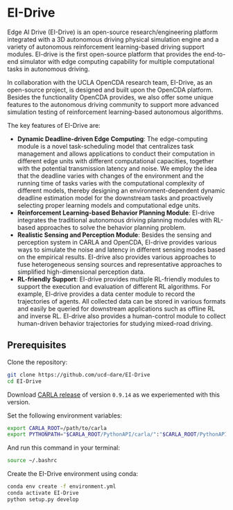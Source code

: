 # EI-Drive

Edge AI Drive (EI-Drive) is an open-source research/engineering platform integrated with a 3D autonomous driving physical simulation engine and a variety of autonomous reinforcement learning-based driving support modules. EI-drive is the first open-source platform that provides the end-to-end simulator with edge computing capability for multiple computational tasks in autonomous driving.

In collaboration with the UCLA OpenCDA research team, EI-Drive, as an open-source project, is designed and built upon the OpenCDA platform. Besides the functionality OpenCDA provides, we also offer some unique features to the autonomous driving community to support more advanced simulation testing of reinforcement learning-based autonomous algorithms.

The key features of EI-Drive are:
* <strong>Dynamic Deadline-driven Edge Computing</strong>: The edge-computing module is a novel task-scheduling model that centralizes task management and allows applications to conduct their computation in different edge units with different computational capacities, together with the potential transmission latency and noise. We employ the idea that the deadline varies with changes of the environment and the running time of tasks varies with the computational complexity of different models, thereby designing an environment-dependent dynamic deadline estimation model for the downstream tasks and proactively selecting proper learning models and computational edge units.
* <strong>Reinforcement Learning-based Behavior Planning Module</strong>: EI-drive integrates the traditional autonomous driving planning modules with RL-based approaches to solve the behavior planning problem.
* <strong>Realistic Sensing and Perception Module</strong>: Besides the sensing and perception system in CARLA and OpenCDA, EI-drive provides various ways to simulate the noise and latency in different sensing modes based on the empirical results. EI-drive also provides various approaches to fuse heterogeneous sensing sources and representative approaches to simplified high-dimensional perception data.
* <strong>RL-friendly Support</strong>: EI-drive provides multiple RL-friendly modules to support the execution and evaluation of different RL algorithms. For example, EI-drive provides a data center module to record the trajectories of agents. All collected data can be stored in various formats and easily be queried for downstream applications such as offline RL and inverse RL. EI-drive also provides a human-control module to collect human-driven behavior trajectories for studying mixed-road driving.

## Prerequisites

Clone the repository:

```bash
git clone https://github.com/ucd-dare/EI-Drive
cd EI-Drive
```

Download [CARLA release](https://github.com/carla-simulator/carla/releases) of version ``0.9.14`` as we experiemented with this version.

Set the following environment variables:
```bash
export CARLA_ROOT=/path/to/carla 
export PYTHONPATH="$CARLA_ROOT/PythonAPI/carla/":"$CARLA_ROOT/PythonAPI/carla/dist/carla-0.9.14-py3.7-linux-x86_64.egg":${PYTHONPATH}
```

And run this command in your terminal:
```bash
source ~/.bashrc
```

Create the EI-Drive environment using conda:

```bash
conda env create -f environment.yml
conda activate EI-Drive
python setup.py develop
```
